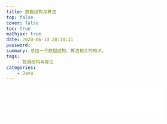 ```yaml
---
title: 数据结构与算法
top: false
cover: false
toc: true
mathjax: true
date: 2020-06-10 20:18:31
password:
summary: 总结一下数据结构、算法相关的知识。
tags:
    - 数据结构与算法
categories:
    - Java
---
```

<div align="middle"><iframe frameborder="no" border="0" marginwidth="0" marginheight="0" width=330 height=86 src="//music.163.com/outchain/player?type=2&id=26116370&auto=1&height=66"></iframe></div>

